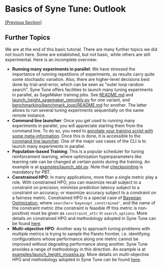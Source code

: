 # Basics of Syne Tune: Outlook


[[Previous Section]](basics_backend.md)


## Further Topics

We are at the end of this basic tutorial. There are many further topics we did
not touch here. Some are established, but not basic, while others are still
experimental. Here is an incomplete overview:

* **Running many experiments in parallel**: We have stressed the importance of
  running repetitions of experiments, as results carry quite some stochastic
  variation. Also, there are higher-level decisions best done by trial-and-error,
  which can be seen as "outer loop random search". Syne Tune offers facilities to
  launch many tuning experiments in parallel, as SageMaker training jobs. See
  [README.md](../../../README.md#launching-a-tuning-job) and
  [launch_height_sagemaker_remotely.py](../../../examples/launch_height_sagemaker_remotely.py)
  for one variant, and
  [benchmarking/benchmark_loop/README.md](../../../benchmarking/benchmark_loop/README.md)
  for another. The latter allows to run several tuning experiments sequentially
  on the same remote instance.
* **Command line launcher**: Once you get used to running many experiments in
  parallel, you will appreciate starting them from the command line. To do so,
  you need to
  [annotate your training script with some meta-information](../../benchmarks.md).
  Once this is done, it is accessible to the
  [command line launcher](../../command_line.md). One of the major use cases of
  the CLI is to launch many experiments in parallel.
* **Population-based Training**: This is a popular scheduler for tuning
  reinforcement learning, where optimization hyperparameters like learning
  rate can be changed at certain points during the training. An example is at
  [examples/launch_pbt.py](../../../examples/launch_pbt.py). Note that
  [checkpointing](basics_promotion.md#pause-and-resume-checkpointing-of-trials)
  is mandatory for PBT.
* **Constrained HPO**: In many applications, more than a single metric play a
  role. With constrained HPO, you can maximize recall subject to a constraint
  on precision; minimize prediction latency subject to a constraint on accuracy;
  or maximize accuracy subject to a constraint on a fairness metric. Constrained
  HPO is a special case of [Bayesian Optimization](basics_bayesopt.md), where
  `searcher='bayesopt_constrained'`, and the name of the constraint metric
  (the constraint is feasible iff this metric is non-positive) must be given
  as `constraint_attr` in `search_options`.
  More details on constrained HPO and methodology adopted in Syne Tune can be
  found [here](https://arxiv.org/abs/1910.07003).
* **Multi-objective HPO**: Another way to approach tuning problems with multiple
  metrics is trying to sample the Pareto frontier, i.e. identifying configurations
  whose performance along one metric cannot be improved without degrading
  performance along another. Syne Tune provides a range of methodology in this
  direction. An example is at
  [examples/launch_height_moasha.py](../../../examples/launch_height_moasha.py).
  More details on multi-objective HPO and methodology adopted in Syne Tune can be
  found [here](https://arxiv.org/abs/2106.12639).
